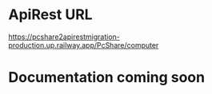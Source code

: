 # ApiRest URL

https://pcshare2apirestmigration-production.up.railway.app/PcShare/computer

# Documentation coming soon